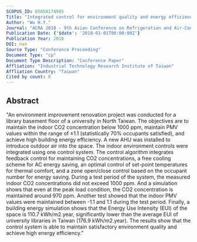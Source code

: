 ```yaml
---
SCOPUS_ID: 85058174985
Title: "Integrated control for environment quality and energy efficiency - An implementation of library HVAC and lighting control"
Author: "Wu H.Y."
Journal: "ACRA 2018 - 9th Asian Conference on Refrigeration and Air-Conditioning"
Publication Date: {'$date': '2018-01-01T00:00:00Z'}
Publication Year: 2018
DOI: nan
Source Type: "Conference Proceeding"
Document Type: "cp"
Document Type Description: "Conference Paper"
Affliation: "Industrial Technology Research Institute of Taiwan"
Affliation Country: "Taiwan"
Cited by count: 0
---
```


## Abstract
"An environment improvement renovation project was conducted for a library basement floor of a university in North Taiwan. The objectives are to maintain the indoor CO2 concentration below 1000 ppm, maintain PMV values within the range of ±1.1 (statistically 70% occupants satisfied), and achieve high building energy efficiency. A new AHU was installed to introduce outdoor air into the space. The indoor environment controls were integrated using one control system. The control algorithm integrates feedback control for maintaining CO2 concentrations, a free cooling scheme for AC energy saving, an optimal control of set-point temperatures for thermal comfort, and a zone open/close control based on the occupant number for energy saving. During a test period of the system, the measured indoor CO2 concentrations did not exceed 1000 ppm. And a simulation shows that even at the peak load condition, the CO2 concentration is maintained around 970 ppm. Another test showed that the indoor PMV values were maintained between -1.1 and 1.1 during the test period. Finally, a building energy simulation shows that the Energy Use Intensity (EUI) of the space is 110.7 kWh/m2.year, significantly lower than the average EUI of university libraries in Taiwan (176.9 kWh/m2.year). The results show that the control system is able to maintain satisfactory environment quality and achieve high energy efficiency."
